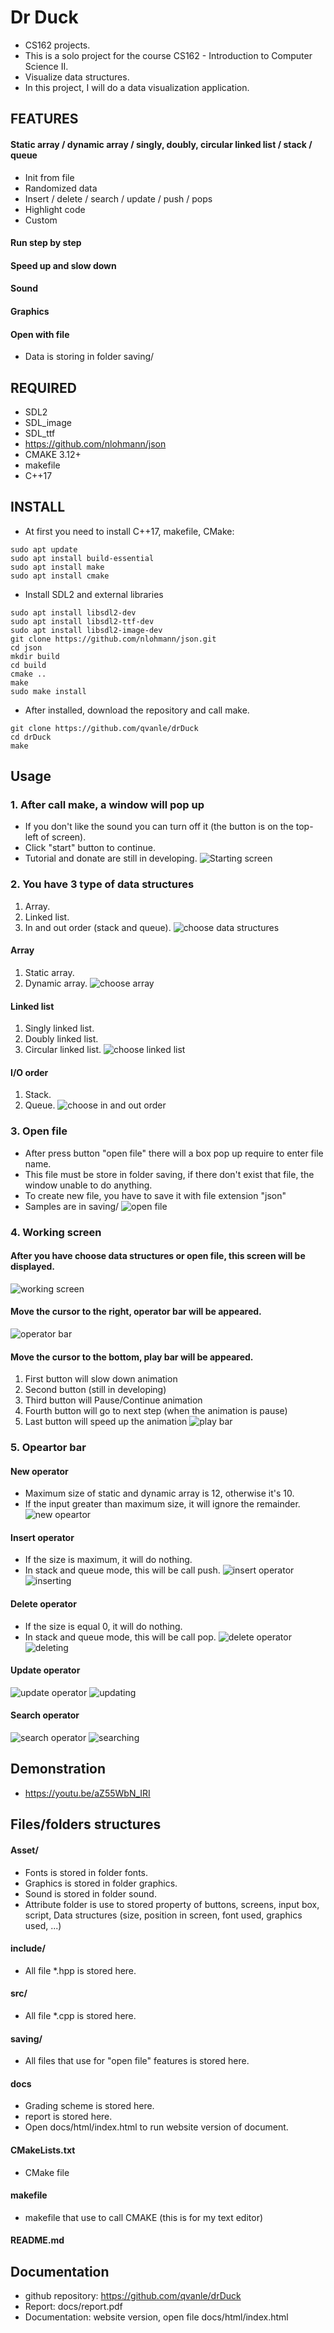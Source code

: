 # Dr Duck
- CS162 projects.
- This is a solo project for the course CS162 - Introduction to Computer Science II.
- Visualize data structures.
- In this project, I will do a data visualization application.
## FEATURES 
#### Static array / dynamic array / singly, doubly, circular linked list / stack / queue
- Init from file
- Randomized data
- Insert / delete / search / update / push / pops
- Highlight code
- Custom
#### Run step by step
#### Speed up and slow down
#### Sound 
#### Graphics
#### Open with file 
- Data is storing in folder saving/
## REQUIRED
- SDL2
- SDL\_image
- SDL\_ttf
- https://github.com/nlohmann/json
- CMAKE 3.12+
- makefile
- C++17
## INSTALL 
- At first you need to install C++17, makefile, CMake:
```
sudo apt update 
sudo apt install build-essential
sudo apt install make 
sudo apt install cmake 
```
- Install SDL2 and external libraries
```
sudo apt install libsdl2-dev
sudo apt install libsdl2-ttf-dev
sudo apt install libsdl2-image-dev
git clone https://github.com/nlohmann/json.git 
cd json
mkdir build
cd build
cmake ..
make
sudo make install
```

- After installed, download the repository and call make.
```
git clone https://github.com/qvanle/drDuck
cd drDuck 
make 
```
## Usage
### 1. After call make, a window will pop up
- If you don't like the sound you can turn off it (the button is on the top-left of screen).
- Click "start" button to continue.
- Tutorial and donate are still in developing.
![Starting screen](docs/images/starting_screen.png)
### 2. You have 3 type of data structures 
1. Array.
2. Linked list.
3. In and out order (stack and queue).
![choose data structures](docs/images/choose_data_structures.png)
#### Array 
1. Static array.
2. Dynamic array.
![choose array](docs/images/choose_array.png)
#### Linked list 
1. Singly linked list.
2. Doubly linked list.
3. Circular linked list.
![choose linked list](docs/images/choose_linked_list.png)
#### I/O order 
1. Stack.
2. Queue.
![choose in and out order](docs/images/choose_InO_order.png)
### 3. Open file 
- After press button "open file" there will a box pop up require to enter file name.
- This file must be store in folder saving, if there don't exist that file, the window unable to do anything.
- To create new file, you have to save it with file extension "json" 
- Samples are in saving/
![open file](docs/images/open_file_input.png)
### 4. Working screen 
#### After you have choose data structures or open file, this screen will be displayed.
![working screen](docs/images/working_screen.png)
#### Move the cursor to the right, operator bar will be appeared.
![operator bar](docs/images/operator_bar.png)
#### Move the cursor to the bottom, play bar will be appeared.
1. First button will slow down animation
2. Second button (still in developing)
3. Third button will Pause/Continue animation 
4. Fourth button will go to next step (when the animation is pause) 
5. Last button will speed up the animation
![play bar](docs/images/play_bar.png)
### 5. Opeartor bar
#### New operator 
- Maximum size of static and dynamic array is 12, otherwise it's 10.
- If the input greater than maximum size, it will ignore the remainder.
![new opeartor](docs/images/new_operator.png)
#### Insert operator 
- If the size is maximum, it will do nothing.
- In stack and queue mode, this will be call push. 
![insert operator](docs/images/insert_operator.png)
![inserting](docs/images/inserting.png)
#### Delete operator 
- If the size is equal 0, it will do nothing.
- In stack and queue mode, this will be call pop.
![delete operator](docs/images/delete_operator.png)
![deleting](docs/images/deleting.png)
#### Update operator 
![update operator](docs/images/update_operator.png)
![updating](docs/images/updating.png)
#### Search operator
![search operator](docs/images/search_operator.png) 
![searching](docs/images/searching.png)
## Demonstration
- https://youtu.be/aZ55WbN_IRI
## Files/folders structures
#### Asset/
- Fonts is stored in folder fonts.
- Graphics is stored in folder graphics.
- Sound is stored in folder sound.
- Attribute folder is use to stored property of buttons, screens, input box, script, Data structures (size, position in screen, font used, graphics used, ...)
#### include/
- All file *.hpp is stored here.
#### src/ 
- All file *.cpp is stored here.
#### saving/
- All files that use for "open file" features is stored here.
#### docs
- Grading scheme is stored here.
- report is stored here.
- Open docs/html/index.html to run website version of document.
#### CMakeLists.txt
- CMake file 
#### makefile
- makefile that use to call CMAKE (this is for my text editor)
#### README.md 
## Documentation
- github repository: https://github.com/qvanle/drDuck
- Report: docs/report.pdf 
- Documentation: website version, open file docs/html/index.html
